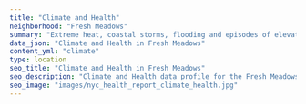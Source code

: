```yaml
---
title: "Climate and Health"
neighborhood: "Fresh Meadows"
summary: "Extreme heat, coastal storms, flooding and episodes of elevated ozone are climate-related hazards that may increase with climate change and have important public health impacts in New York City. Extreme weather can cause power outages, which also threaten public health. This report provides neighborhood indicators of climate-related hazards, vulnerability and health impacts."
data_json: "Climate and Health in Fresh Meadows"
content_yml: "climate"
type: location
seo_title: "Climate and Health in Fresh Meadows"
seo_description: "Climate and Health data profile for the Fresh Meadows neighborhood of NYC."
seo_image: "images/nyc_health_report_climate_health.jpg"
---
```

